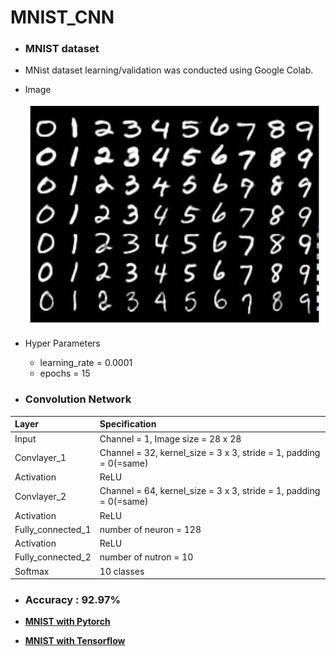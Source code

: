 # MNIST_CNN

 * ### MNIST dataset
  * MNist dataset learning/validation was conducted using Google Colab.
 
  * Image
    
    
    <img src="https://github.com/chang-heekim/MNIST_CNN/blob/main/images/mnist.png"/>
 
  * Hyper Parameters
    * learning_rate = 0.0001
    * epochs = 15
    
 * ### Convolution Network
 | Layer                 | Specification                                                     | 
 | :---------------------| :-----------------------------------------------------------------|
 | Input                 | Channel = 1, Image size = 28 x 28                                 |
 | Convlayer_1           | Channel = 32, kernel_size = 3 x 3, stride = 1, padding = 0(=same) |
 | Activation            | ReLU                                                              |
 | Convlayer_2           | Channel = 64, kernel_size = 3 x 3, stride = 1, padding = 0(=same) |
 | Activation            | ReLU                                                              |
 | Fully_connected_1     | number of neuron = 128                                            |
 | Activation            | ReLU                                                              |
 | Fully_connected_2     | number of nutron = 10                                             |
 | Softmax               | 10 classes                                                        |


- ### Accuracy : 92.97%


- <b>[MNIST with Pytorch](/Pytorch_CNN_MNIST.ipynb)</b>
- <b>[MNIST with Tensorflow](/Tensorflow_CNN_MNIST.ipynb)</b>
